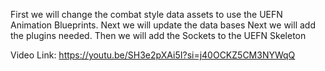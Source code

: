 First we will change the combat style data assets to use the UEFN Animation Blueprints.
Next we will update the data bases
Next we will add the plugins needed.
Then we will add the Sockets to the UEFN Skeleton

Video Link: https://youtu.be/SH3e2pXAi5I?si=j40OCKZ5CM3NYWqQ
